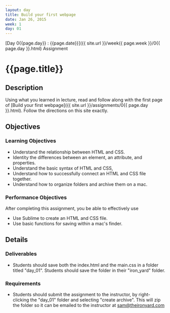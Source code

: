 ```yaml
---
layout: day
title: Build your first webpage
date: Jan 26, 2015
week: 1
day: 01
---
```

[Day 0{{page.day}} : {{page.date}}]({{ site.url }}/week{{ page.week }}/0{{ page.day }}.html) Assignment

# {{page.title}}

## Description
Using what you learned in lecture, read and follow along with the first page of [Build your first webpage]({{ site.url }}/assignments/0{{ page.day }}.html). Follow the directions on this site exactly.

## Objectives

### Learning Objectives

* Understand the relationship between HTML and CSS.
* Identity the differences between an element, an attribute, and properties.
* Understand the basic syntax of HTML and CSS,
* Understand how to successfully connect an HTML and CSS file together.
* Understand how to organize folders and archive them on a mac.

### Performance Objectives

After completing this assignment, you be able to effectively use
* Use Sublime to create an HTML and CSS file.
* Use basic functions for saving within a mac's finder.


## Details

### Deliverables
* Students should save both the index.html and the main.css in a folder titled "day_01". Students should save the folder in their "iron_yard" folder.

### Requirements

* Students should submit the assignment to the instructor, by right-clicking the "day_01" folder and selecting "create archive". This will zip the folder so it can be emailed to the instructor at sam@theironyard.com

